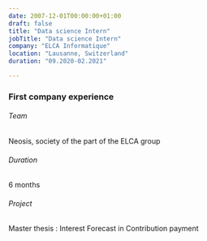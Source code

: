 ```yaml
---
date: 2007-12-01T00:00:00+01:00
draft: false
title: "Data science Intern"
jobTitle: "Data science Intern"
company: "ELCA Informatique"
location: "Lausanne, Switzerland"
duration: "09.2020-02.2021"

---
```

### First company experience

###### Team
Neosis, society of the part of the ELCA group

###### Duration
6 months  

###### Project
Master thesis : Interest Forecast in Contribution payment